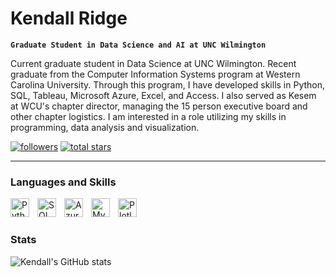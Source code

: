 # Kendall Ridge

**`Graduate Student in Data Science and AI at UNC Wilmington`**

Current graduate student in Data Science at UNC Wilmington. Recent graduate from the Computer Information Systems program at Western Carolina University. Through this program, I have developed skills in Python, SQL, Tableau, Microsoft Azure, Excel, and Access. I also served as Kesem at WCU's chapter director, managing the 15 person executive board and other chapter logistics. I am interested in a role utilizing my skills in programming, data analysis and visualization.

<p align="left">
      <a href="https://github.com/kendallridge?tab=followers">
         <img alt="followers" title="Follow me on Github" src="https://custom-icon-badges.demolab.com/github/followers/kendallridge?color=236ad3&labelColor=1155ba&style=for-the-badge&logo=person-add&label=Follow&logoColor=white"/></a>
      <a href="https://github.com/kendallridge?tab=repositories&sort=stargazers">
         <img alt="total stars" title="Total stars on GitHub" src="https://custom-icon-badges.demolab.com/github/stars/kendallridge?color=55960c&style=for-the-badge&labelColor=488207&logo=star"/></a>
   </p>

---

### Languages and Skills
<img align="left" alt="Python" width="30px" style="padding-right:10px;" src="https://cdn.jsdelivr.net/gh/devicons/devicon/icons/python/python-plain.svg" />
<img align="left" alt="SQL" width="30px" style="padding-right:10px;" src="https://cdn.jsdelivr.net/gh/devicons/devicon@latest/icons/sqldeveloper/sqldeveloper-original.svg" />
<img align="left" alt="Azure" width="30px" style="padding-right:10px;" src="https://cdn.jsdelivr.net/gh/devicons/devicon@latest/icons/azure/azure-original.svg" />
<img align="left" alt="MySQL" width="30px" style="padding-right:10px;" src="https://cdn.jsdelivr.net/gh/devicons/devicon@latest/icons/mysql/mysql-original-wordmark.svg" />
<img align="left" alt="Plotly" width="30px" style="padding-right:10px;" src="https://cdn.jsdelivr.net/gh/devicons/devicon@latest/icons/plotly/plotly-original.svg" />
</br>


#

### Stats

![Kendall's GitHub stats](https://github-readme-stats.vercel.app/api?username=kendallridge&show_icons=true&theme=gruvbox)

<!-- ![GitHub Streak](https://streak-stats.demolab.com?user=kendallridge&theme=gruvbox&border_radius=4.5) -->

#
